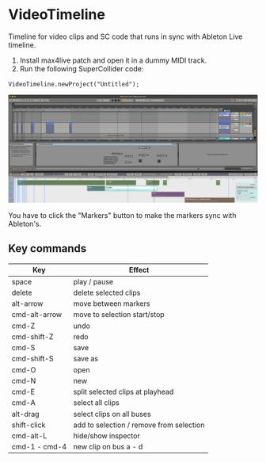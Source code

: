 # VideoTimeline
Timeline for video clips and SC code that runs in sync with Ableton Live timeline.

1. Install max4live patch and open it in a dummy MIDI track.
2. Run the following SuperCollider code:

```supercollider
VideoTimeline.newProject("Untitled");
```

![screenshot](readme_assets/screenshot2.png)

You have to click the "Markers" button to make the markers sync with Ableton's.

## Key commands

| Key | Effect |
| ----|--------|
|space|play / pause|
|delete|delete selected clips|
|alt-arrow| move between markers |
|cmd-alt-arrow|move to selection start/stop|
|cmd-Z|undo|
|cmd-shift-Z|redo|
|cmd-S|save|
|cmd-shift-S|save as|
|cmd-O|open|
|cmd-N|new|
|cmd-E|split selected clips at playhead|
|cmd-A|select all clips|
|alt-drag|select clips on all buses|
|shift-click|add to selection / remove from selection|
|cmd-alt-L|hide/show inspector|
|cmd-1 - cmd-4|new clip on bus a - d|

